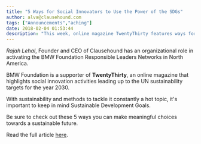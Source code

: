 ```yaml
---
title: "5 Ways for Social Innovators to Use the Power of the SDGs"
author: alva@clausehound.com
tags: ["Announcements","aching"]
date: 2018-02-04 01:53:44
description: "This week, online magazine TwentyThirty features ways for social innovators to unlock the power of Sustainable Development Goals."
---
```




*Rajah Lehal*, Founder and CEO of Clausehound has an organizational role in activating the BMW Foundation Responsible Leaders Networks in North America.

BMW Foundation is a supporter of **TwentyThirty**, an online magazine that highlights social innovation activities leading up to the UN sustainability targets for the year 2030.

With sustainability and methods to tackle it constantly a hot topic, it's important to keep in mind Sustainable Development Goals.

Be sure to check out these 5 ways you can make meaningful choices towards a sustainable future.

Read the full article [here](http://twentythirty.com/5-ways-power-sdgs-social-innovators/).

